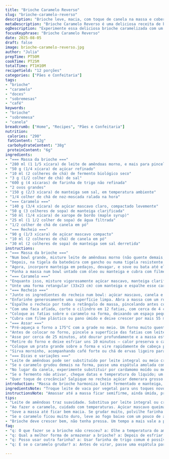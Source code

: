 ```yaml
---
title: "Brioche Caramelo Reverso"
slug: "brioche-caramelo-reverso"
description: "Brioche leve, macia, com toque de canela na massa e cobertura caramelizada. A massa usa leite de amêndoas para uma suavidade diferente, fermento seco e toque extra de noz-moscada para aquecer o sabor. Caramelo feito com açúcar mascavo, manteiga clarificada e xarope de bordo, deixando o fundo da forma irresistivelmente pegajoso. Enrolado, cortado e assado até dourar, com aquela crosta amanteigada e interior fofo. Receita variante que valoriza texturas e aromas, com fermentação controlada e reposo dispensando pressa. No fim, vira uma sobremesa visualmente impactante, doce, perfumada e com equilíbrio entre açúcar e especiarias, que lembra aquelas reuniões em casa com café fresco e papo jogado fora."
metaDescription: "Brioche Caramelo Reverso é uma deliciosa receita de brioche macia com cobertura caramelizada saborosa"
ogDescription: "Experimente essa deliciosa brioche caramelizada com um toque de canela e a leveza do leite de amêndoas"
focusKeyphrase: "Brioche Caramelo Reverso"
date: 2025-08-05
draft: false
image: brioche-caramelo-reverso.jpg
author: "Julia"
prepTime: PT50M
cookTime: PT25M
totalTime: PT1H10M
recipeYield: "12 porções"
categories: ["Pães e Confeitaria"]
tags:
- "brioche"
- "caramelo"
- "doces"
- "sobremesas"
- "café"
keywords:
- "brioche"
- "sobremesa"
- "canela"
breadcrumb: ["Home", "Recipes", "Pães e Confeitaria"]
nutrition: 
 calories: "290"
 fatContent: "12g"
 carbohydrateContent: "38g"
 proteinContent: "6g"
ingredients:
- "=== Massa da brioche ==="
- "280 ml (1 1/5 xícara) de leite de amêndoas morno, e mais para pincelar"
- "50 g (1/4 xícara) de açúcar refinado"
- "10 ml (2 colheres de chá) de fermento biológico seco"
- "3 g (1/2 colher de chá) de sal"
- "600 g (4 xícaras) de farinha de trigo não refinada"
- "2 ovos grandes"
- "150 g (2/3 xícara) de manteiga sem sal, em temperatura ambiente"
- "1/4 colher de chá de noz-moscada ralada na hora"
- "=== Caramelo ==="
- "140 g (3/4 xícara) de açúcar mascavo claro, compactado levemente"
- "50 g (3 colheres de sopa) de manteiga clarificada"
- "50 ml (1/4 xícara) de xarope de bordo (maple syrup)"
- "25 ml (1 1/2 colher de sopa) de água filtrada"
- "1/2 colher de chá de canela em pó"
- "=== Recheio ==="
- "90 g (1/3 xícara) de açúcar mascavo compacto"
- "10 ml (2 colheres de chá) de canela em pó"
- "30 ml (2 colheres de sopa) de manteiga sem sal derretida"
instructions:
- "=== Massa da brioche ==="
- "Num bowl grande, misture leite de amêndoas morno (não quente demais, ao toque tem que ser confortável), açúcar, fermento e noz-moscada. Deixe ativar uns 10 minutos até formar bolhinhas pequenas — odeio fermento que não espumar, indica problema."
- "Depois, na tigela da batedeira com gancho ou numa tigela resistente, junte farinha, ovos e essa mistura de leite fermentado. Use a pá de madeira ou gancho e mexa até forma uma massa grumosa que começa a se formar."
- "Agora, incorpore manteiga em pedaços, devagar, e sove ou bata até ela entrar toda e a massa ficar lisa, macia, ligeiramente grudenta. Se gruda muito, polvilhe farinha aos poucos, mas evite exagero, a brioche perde aquele toque leve. Sove 6 a 7 minutos — já testei sapatear, mas o gancho é o mais eficiente."
- "Ponha a massa num bowl untado com óleo ou manteiga e cubra com filme plástico ou pano úmido. Deixe crescer numa área morninha sem correntes. Não menos que 65 min, até dobrar de volume — não apresse esse processo, é hora de genética do pão ocorrer."
- "=== Caramelo ==="
- "Enquanto isso, misture vigorosamente açúcar mascavo, manteiga clarificada, xarope de bordo, água e canela. Vai ficar um líquido espesso e brilhante."
- "Unte uma forma retangular (33x23 cm) com manteiga e espalhe esse caramelo no fundo, formando uma camada uniforme — só espalhe com cuidado para não raspar a forma, senão despenca."
- "=== Recheio ==="
- "Junte os ingredientes do recheio num bowl: açúcar mascavo, canela e manteiga derretida. Misture até parecer areia úmida. Reserve."
- "Enfarinhe generosamente uma superfície limpa. Abra a massa com um rolo, formando um retângulo 48x33 cm — flutue o rolo para deixar uniforme e não colar."
- "Espalhe o recheio por todo o retângulo de massa, pincelando antes com um pouco de manteiga derretida para ajudar a aderir. Enrole a massa como um rocambole, firme mas sem esmagar."
- "Com uma faca afiada, corte o cilindro em 12 fatias, com cerca de 4 cm cada — evite ir até o fim para manter a forma, mas corte o suficiente para separar."
- "Coloque as fatias sobre o caramelo na forma, deixando um espaço pequeno entre elas para crescerem."
- "Cubra com filme plástico ou pano úmido e deixe crescer por mais 55 min em local morno. Se quiser, leve à geladeira por até 8 horas para fermentação lenta, só tire meia hora antes de assar para temperatura ambiente."
- "=== Assar ==="
- "Pré-aqueça o forno a 175°C com a grade no meio. Um forno muito quente queima o caramelo e queima os lados antes do centro crescer."
- "Antes de colocar no forno, pincele a superfície das fatias com leite de amêndoas para dar cor e brilho, isso evita também que ressequem."
- "Asse por cerca de 25 minutos, até dourar profundamente e a massa estiver firme ao toque. A crosta deve chiar como pão fresco, e com aroma puxando para a canela e manteiga."
- "Retire do forno e deixe esfriar uns 10 minutos — calor preserva o caramelo líquido por dentro, importante não virar quente demais ou destrói o efeito do caramelo."
- "Coloque um prato grande sobre a forma e vire rapidamente de cabeça para baixo para soltar as brioches caramelizadas, com cuidado pra não queimar os dedos."
- "Sirva morninho, acompanhando café forte ou chá de ervas ligeiro para cortar o doce."
- "=== Dicas e variações ==="
- "Leite de amêndoas pode ser substituído por leite integral ou meio creme de leite para mais riqueza."
- "Se o caramelo grudou demais na forma, passe uma espátula amolada com cuidado antes de virar para ajudar a soltar."
- "No lugar da canela, experimente substituir por cardamomo moído ou mexerica ralada na massa para variar."
- "Se o fermento não ativar, cheque datas e temperatura do líquido; um fermento inativo compromete tudo."
- "Quer toque de crocância? Salpique no recheio açúcar demerara grosso antes do enrolar."
introduction: "Massa de brioche harmoniza leite fermentado e manteiga, fermentando lentamente para extrair aroma profundo e textura aerada. Cobertura caramelizada com açúcar mascavo e xarope de bordo segura textura pegajosa e sabor tostado. Sobrepor especiarias como canela e noz-moscada acrescenta complexidade aromática que explode no primeiro dente. Ideal para longas manhãs de domingo, com café e calma, onde o tempo é seu aliado na cozinha. A técnica exige atenção aos sinais da massa — toque, brilho, crescimento — em vez de depender somente do relógio, para garantir a maciez e mestres no sabor. Assado no ponto certo oferece casca dourada que contrasta com o interior cremoso, enquanto o caramelo derrete com um suspiro doce e quente ao servir."
ingredientsNote: "Troque leite de vaca por vegetal para uns toques novos e leveza na massa. Manteiga clarificada no caramelo evita queimar rápido e ajuda a criar uma superfície firme e brilhante. Cassonade pode virar mascavo claro — textura e sabor mudam ligeiramente, mas igualmente rico. Recheio não precisa ser só canela; para variar, tente mistura com gengibre em pó ou até raspas cítricas para frescor inesperado. A farinha deve ser forte, com bom teor de proteína para sustentar as elastinas da massa, caso contrário a brioche fica chapada e dura. Controle do fermento é crucial: tempo, temperatura, combinação de líquidos e açúcar determinam a vida da massa."
instructionsNote: "Amassar até a massa ficar semifirme, ainda úmida, previne brioche pesada e dura. Paciência supera pressa para fermentar — massa precisa quase dobrar antes de continuar, não menos. Ao enrolar, distribua o recheio com manteiga para textura uniforme e sabor em cada fatia. Antes de assar, pincelar com leite vegetal faz a diferença no verniz final — brilho que dá aquela cara vencida, dourada e convidativa. Assadura na temperatura indicada evita bordas queimadas e centro cru. O momento de virar as brioches após assar imprime um acabamento profissional, prova que valeu esperar — caramelo viscoso gruda, mas solta com técnica, sem quebrar o formato."
tips:
- "Leite de amêndoas traz suavidade. Substitua por leite integral ou creme de leite para sabores mais ricos. Fermento deve espumar bem. Se não fizer bolhas, use leite morno correto. Cheque validade."
- "Ao fazer o caramelo, cuidado com temperaturas. Açúcar mascavo queima fácil e muda sabor. Manteiga clarificada evita que grude. Use espátula para espalhar bem na forma. Tradio e rápido é a melhor tática."
- "Sove a massa até ficar bem macia. Se grudar muito, polvilhe farinha aos poucos. Demais a massa perde leveza. Olhe textura. Se estiver lisinha e um pouco grudenta, tá bom. Tem que sentir o tocar."
- "Se o caramelo ficou muito duro, leve ao fogo baixo com um pouco de água para derreter novamente. Não deixe ferver. Mistura deve ser suave e brilhante. E cuidado para não queimar os dedos ao virar a forma."
- "Brioche deve crescer bem, não tenha pressa. Um tempo a mais vale a pena. Se a receita estourar na forma, pode abaixar ao assar, mas isso demora mais. Toque macio é sinal que está pronto. Olho sempre na superfície dourada."
faq:
- "q: O que fazer se a brioche não cresceu? a: Olhe a temperatura do ambiente. Um lugar muito frio faz a massa demorar. Use fermento fresco. Atenção para o tempo da fermentação é chave."
- "q: Qual a melhor forma de armazenar a brioche? a: Depois de esfriar, guarde em pote fechadinho. Se preferir, embrulhe em papel filme. Mantém frescura. Congelar em fatias também é uma ótima ideia."
- "q: Posso usar outra farinha? a: Usar farinha de trigo comum é possível. Mas, não terá a mesma maciez. Tente alguma que tenha alto teor de proteína. Ótimo para a estrutura."
- "q: E se o caramelo grudar? a: Antes de virar, passe uma espátula para soltar. Se não sair, leve a forma ao fogo baixo com um pouco de água. Facilita na hora de servir."

---
```

